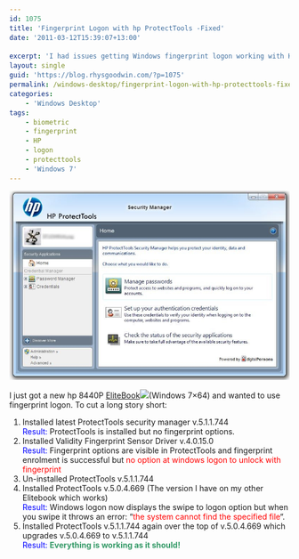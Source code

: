 ```yaml
---
id: 1075
title: 'Fingerprint Logon with hp ProtectTools -Fixed'
date: '2011-03-12T15:39:07+13:00'

excerpt: 'I had issues getting Windows fingerprint logon working with HP Protect tools, here are the steps I took to get it working.'
layout: single
guid: 'https://blog.rhysgoodwin.com/?p=1075'
permalink: /windows-desktop/fingerprint-logon-with-hp-protecttools-fixed/
categories:
    - 'Windows Desktop'
tags:
    - biometric
    - fingerprint
    - HP
    - logon
    - protecttools
    - 'Windows 7'
---
```


[![](/content/uploads/2011/03/ProtectTools.jpg "ProtectTools")](/content/uploads/2011/03/ProtectTools.jpg)

I just got a new hp 8440P [EliteBook](http://www.amazon.com/gp/product/B004RCUIQI/ref=as_li_tf_tl?ie=UTF8&tag=blogrhysgoodw-20&linkCode=as2&camp=217145&creative=399373&creativeASIN=B004RCUIQI)![](https://www.assoc-amazon.com/e/ir?t=blogrhysgoodw-20&l=as2&o=1&a=B004RCUIQI&camp=217145&creative=399373)(Windows 7×64) and wanted to use fingerprint logon. To cut a long story short:

1. Installed latest ProtectTools security manager v.5.1.1.744  
    <span style="color: #0000ff;">Result:</span> ProtectTools is installed but no fingerprint options.
2. Installed Validity Fingerprint Sensor Driver v.4.0.15.0  
    <span style="color: #0000ff;">Result:</span> Fingerprint options are visible in ProtectTools and fingerprint enrolment is successful but <span style="color: #ff0000;">no option at windows logon to unlock with fingerprint</span>
3. Un-installed ProtectTools v.5.1.1.744
4. Installed ProtectTools v.5.0.4.669 (The version I have on my other Elitebook which works)  
    <span style="color: #0000ff;">Result:</span> Windows logon now displays the swipe to logon option but when you swipe it throws an error: “<span style="color: #ff0000;">the system cannot find the specified file</span>“.
5. Installed ProtectTools v.5.1.1.744 again over the top of v.5.0.4.669 which upgrades v.5.0.4.669 to v.5.1.1.744  
    <span style="color: #0000ff;">Result:</span> **<span style="color: #339966;">Everything is working as it should!</span>**